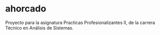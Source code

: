 # ahorcado
Proyecto para la asignatura Practicas Profesionalizantes II, de la carrera Técnico en Análisis de Sistemas.
